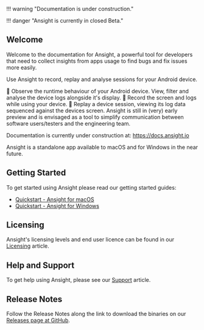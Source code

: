 !!! warning "Documentation is under construction."

!!! danger "Ansight is currently in closed Beta."

## Welcome

Welcome to the documentation for Ansight, a powerful tool for developers that need to collect insights from apps usage to find bugs and fix issues more easily.

Use Ansight to record, replay and analyse sessions for your Android device.

👀  Observe the runtime behaviour of your Android device. View, filter and analyse the device logs alongside it's display.
🎥  Record the screen and logs while using your device.
📼  Replay a device session, viewing its log data sequenced against the devices screen.
Ansight is still in (very) early preview and is envisaged as a tool to simplify communication between software users/testers and the engineering team.

Documentation is currently under construction at: https://docs.ansight.io

Ansight is a standalone app available to macOS and for Windows in the near future.

## Getting Started

To get started using Ansight please read our getting started guides:

* [Quickstart - Ansight for macOS](quickstarts/macos.md)
* [Quickstart - Ansight for Windows](quickstarts/windows.md)

## Licensing

Ansight's licensing levels and end user licence can be found in our [Licensing](licensing.md) article.

## Help and Support

To get help using Ansight, please see our [Support](support.md) article.

## Release Notes

Follow the Release Notes along the link to download the binaries on our [Releases page at GitHub](https://github.com/Ansight/ansight.releases/releases).
